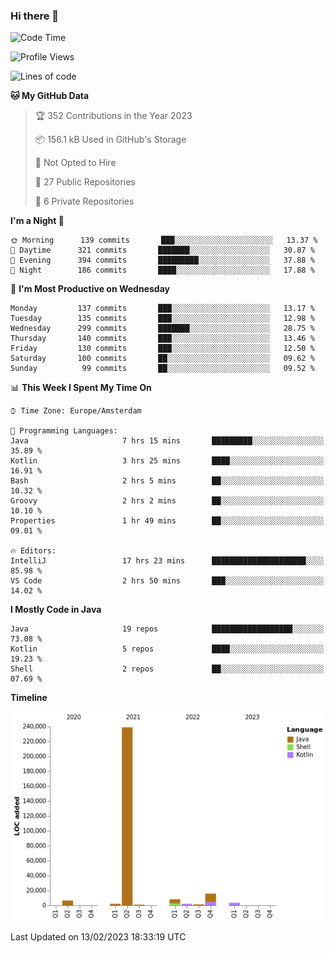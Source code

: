 ### Hi there 👋


<!--START_SECTION:waka-->
![Code Time](http://img.shields.io/badge/Code%20Time-3%2C009%20hrs%203%20mins-blue)

![Profile Views](http://img.shields.io/badge/Profile%20Views-0-blue)

![Lines of code](https://img.shields.io/badge/From%20Hello%20World%20I%27ve%20Written-279%20Thousand%20lines%20of%20code-blue)

**🐱 My GitHub Data** 

> 🏆 352 Contributions in the Year 2023
 > 
> 📦 156.1 kB Used in GitHub's Storage 
 > 
> 🚫 Not Opted to Hire
 > 
> 📜 27 Public Repositories 
 > 
> 🔑 6 Private Repositories  
 > 
**I'm a Night 🦉** 

```text
🌞 Morning      139 commits       ███░░░░░░░░░░░░░░░░░░░░░░   13.37 % 
🌆 Daytime      321 commits       ███████░░░░░░░░░░░░░░░░░░   30.87 % 
🌃 Evening      394 commits       █████████░░░░░░░░░░░░░░░░   37.88 % 
🌙 Night        186 commits       ████░░░░░░░░░░░░░░░░░░░░░   17.88 % 

```
📅 **I'm Most Productive on Wednesday** 

```text
Monday         137 commits       ███░░░░░░░░░░░░░░░░░░░░░░   13.17 % 
Tuesday        135 commits       ███░░░░░░░░░░░░░░░░░░░░░░   12.98 % 
Wednesday      299 commits       ███████░░░░░░░░░░░░░░░░░░   28.75 % 
Thursday       140 commits       ███░░░░░░░░░░░░░░░░░░░░░░   13.46 % 
Friday         130 commits       ███░░░░░░░░░░░░░░░░░░░░░░   12.50 % 
Saturday       100 commits       ██░░░░░░░░░░░░░░░░░░░░░░░   09.62 % 
Sunday          99 commits       ██░░░░░░░░░░░░░░░░░░░░░░░   09.52 % 

```


📊 **This Week I Spent My Time On** 

```text
⌚︎ Time Zone: Europe/Amsterdam

💬 Programming Languages: 
Java                     7 hrs 15 mins       █████████░░░░░░░░░░░░░░░░   35.89 % 
Kotlin                   3 hrs 25 mins       ████░░░░░░░░░░░░░░░░░░░░░   16.91 % 
Bash                     2 hrs 5 mins        ██░░░░░░░░░░░░░░░░░░░░░░░   10.32 % 
Groovy                   2 hrs 2 mins        ██░░░░░░░░░░░░░░░░░░░░░░░   10.10 % 
Properties               1 hr 49 mins        ██░░░░░░░░░░░░░░░░░░░░░░░   09.01 % 

🔥 Editors: 
IntelliJ                 17 hrs 23 mins      █████████████████████░░░░   85.98 % 
VS Code                  2 hrs 50 mins       ███░░░░░░░░░░░░░░░░░░░░░░   14.02 % 

```

**I Mostly Code in Java** 

```text
Java                     19 repos            ██████████████████░░░░░░░   73.08 % 
Kotlin                   5 repos             ████░░░░░░░░░░░░░░░░░░░░░   19.23 % 
Shell                    2 repos             ██░░░░░░░░░░░░░░░░░░░░░░░   07.69 % 

```


**Timeline**

![Chart not found](https://raw.githubusercontent.com/powercasgamer/powercasgamer/master/charts/bar_graph.png) 


 Last Updated on 13/02/2023 18:33:19 UTC
<!--END_SECTION:waka-->
